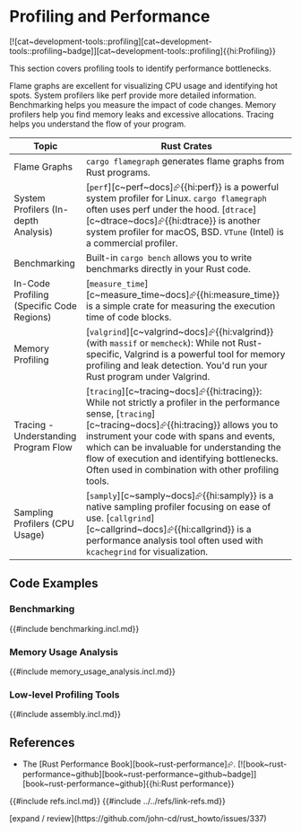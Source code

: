 # Profiling and Performance

[![cat~development-tools::profiling][cat~development-tools::profiling~badge]][cat~development-tools::profiling]{{hi:Profiling}}

This section covers profiling tools to identify performance bottlenecks.

Flame graphs are excellent for visualizing CPU usage and identifying hot spots. System profilers like perf provide more detailed information. Benchmarking helps you measure the impact of code changes. Memory profilers help you find memory leaks and excessive allocations. Tracing helps you understand the flow of your program.

| Topic | Rust Crates |
|---|---|
| Flame Graphs | `cargo flamegraph` generates flame graphs from Rust programs. |
| System Profilers (In-depth Analysis) | [`perf`][c~perf~docs]⮳{{hi:perf}} is a powerful system profiler for Linux. `cargo flamegraph` often uses perf under the hood. [`dtrace`][c~dtrace~docs]⮳{{hi:dtrace}} is another system profiler for macOS, BSD. `VTune` (Intel) is a commercial profiler. |
| Benchmarking | Built-in `cargo bench` allows you to write benchmarks directly in your Rust code. |
| In-Code Profiling (Specific Code Regions) | [`measure_time`][c~measure_time~docs]⮳{{hi:measure_time}} is a simple crate for measuring the execution time of code blocks. |
| Memory Profiling | [`valgrind`][c~valgrind~docs]⮳{{hi:valgrind}} (with `massif` or `memcheck`): While not Rust-specific, Valgrind is a powerful tool for memory profiling and leak detection. You'd run your Rust program under Valgrind. |
| Tracing - Understanding Program Flow | [`tracing`][c~tracing~docs]⮳{{hi:tracing}}: While not strictly a profiler in the performance sense, [`tracing`][c~tracing~docs]⮳{{hi:tracing}} allows you to instrument your code with spans and events, which can be invaluable for understanding the flow of execution and identifying bottlenecks. Often used in combination with other profiling tools. |
| Sampling Profilers (CPU Usage) | [`samply`][c~samply~docs]⮳{{hi:samply}} is a native sampling profiler focusing on ease of use. [`callgrind`][c~callgrind~docs]⮳{{hi:callgrind}} is a performance analysis tool often used with `kcachegrind` for visualization. |

## Code Examples

### Benchmarking

{{#include benchmarking.incl.md}}

### Memory Usage Analysis

{{#include memory_usage_analysis.incl.md}}

### Low-level Profiling Tools

{{#include assembly.incl.md}}

## References

- The [Rust Performance Book][book~rust-performance]⮳. [![book~rust-performance~github][book~rust-performance~github~badge]][book~rust-performance~github]{{hi:Rust performance}}

{{#include refs.incl.md}}
{{#include ../../refs/link-refs.md}}

<div class="hidden">
[expand / review](https://github.com/john-cd/rust_howto/issues/337)
</div>
